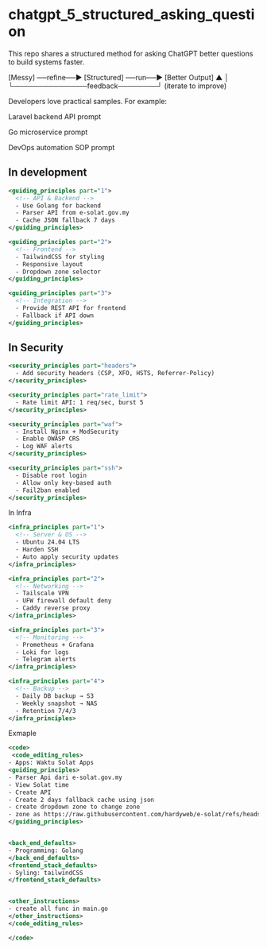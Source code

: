 # chatgpt_5_structured_asking_question

This repo shares a structured method for asking ChatGPT better questions to build systems faster.

[Messy] ──refine──► [Structured] ──run──► [Better Output]
    ▲                               │
    └───────────────feedback────────┘   (iterate to improve)

Developers love practical samples. For example:

Laravel backend API prompt

Go microservice prompt

DevOps automation SOP prompt


## In development 

```xml
<guiding_principles part="1">
  <!-- API & Backend -->
  - Use Golang for backend
  - Parser API from e-solat.gov.my
  - Cache JSON fallback 7 days
</guiding_principles>

<guiding_principles part="2">
  <!-- Frontend -->
  - TailwindCSS for styling
  - Responsive layout
  - Dropdown zone selector
</guiding_principles>

<guiding_principles part="3">
  <!-- Integration -->
  - Provide REST API for frontend
  - Fallback if API down
</guiding_principles>
```
## In Security 

```xml
<security_principles part="headers">
  - Add security headers (CSP, XFO, HSTS, Referrer-Policy)
</security_principles>

<security_principles part="rate_limit">
  - Rate limit API: 1 req/sec, burst 5
</security_principles>

<security_principles part="waf">
  - Install Nginx + ModSecurity
  - Enable OWASP CRS
  - Log WAF alerts
</security_principles>

<security_principles part="ssh">
  - Disable root login
  - Allow only key-based auth
  - Fail2ban enabled
</security_principles>
```

In Infra 

```xml
<infra_principles part="1">
  <!-- Server & OS -->
  - Ubuntu 24.04 LTS
  - Harden SSH
  - Auto apply security updates
</infra_principles>

<infra_principles part="2">
  <!-- Networking -->
  - Tailscale VPN
  - UFW firewall default deny
  - Caddy reverse proxy
</infra_principles>

<infra_principles part="3">
  <!-- Monitoring -->
  - Prometheus + Grafana
  - Loki for logs
  - Telegram alerts
</infra_principles>

<infra_principles part="4">
  <!-- Backup -->
  - Daily DB backup → S3
  - Weekly snapshot → NAS
  - Retention 7/4/3
</infra_principles>
```

Exmaple

```xml
<code>
 <code_editing_rules>
- Apps: Waktu Solat Apps
<guiding_principles>
- Parser Api dari e-solat.gov.my
- View Solat time 
- Create API 
- Create 2 days fallback cache using json 
- create dropdown zone to change zone 
- zone as https://raw.githubusercontent.com/hardyweb/e-solat/refs/heads/main/zone.json 
</guiding_principles>


<back_end_defaults>
- Programming: Golang 
</back_end_defaults>
<frontend_stack_defaults>
- Syling: tailwindCSS
</frontend_stack_defaults>


<other_instructions>
- create all func in main.go
</other_instructions>
</code_editing_rules>

</code>
```
